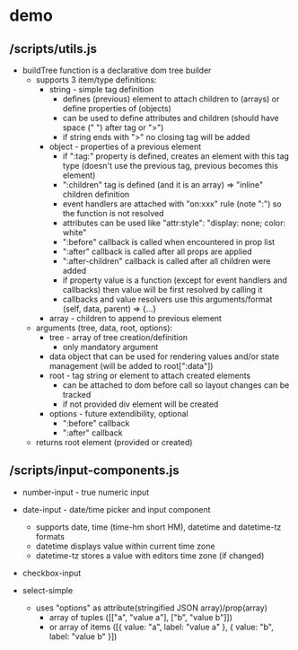# demo

## /scripts/utils.js

- buildTree function is a declarative dom tree builder
    - supports 3 item/type definitions:
        - string - simple tag definition
            - defines (previous) element to attach children to (arrays) or define properties of (objects)
            - can be used to define attributes and children (should have space (" ") after tag or ">")
            - if string ends with ">" no closing tag will be added
        - object - properties of a previous element
            - if ":tag:" property is defined, creates an element with this tag type (doesn't use the previous tag, previous becomes this element)
            - ":children" tag is defined (and it is an array) => "inline" children definition
            - event handlers are attached with "on:xxx" rule (note ":") so the function is not resolved
            - attributes can be used like "attr:style": "display: none; color: white"
            - ":before" callback is called when encountered in prop list
            - ":after" callback is called after all props are applied
            - ":after-children" callback is called after all children were added
            - if property value is a function (except for event handlers and callbacks) then value will be first resolved by calling it
            - callbacks and value resolvers use this arguments/format (self, data, parent) => {...}
        - array - children to append to previous element
    - arguments (tree, data, root, options):
        - tree - array of tree creation/definition
            - only mandatory argument
        - data object that can be used for rendering values and/or state management (will be added to root[":data"])
        - root - tag string or element to attach created elements
            - can be attached to dom before call so layout changes can be tracked
            - if not provided div element will be created
        - options - future extendibility, optional
            - ":before" callback
            - ":after" callback
    - returns root element (provided or created)

## /scripts/input-components.js

- number-input - true numeric input

- date-input - date/time picker and input component
    - supports date, time (time-hm short HM), datetime and datetime-tz formats
    - datetime displays value within current time zone
    - datetime-tz stores a value with editors time zone (if changed)

- checkbox-input

- select-simple
    - uses "options" as attribute(stringified JSON array)/prop(array)
        - array of tuples ([["a", "value a"], ["b", "value b"]])
        - or array of items ([{ value: "a", label: "value a" }, { value: "b", label: "value b" }])
